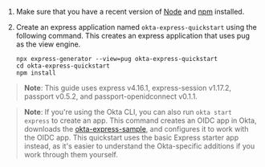 
1. Make sure that you have a recent version of [Node](https://nodejs.org/en/) and [npm](https://www.npmjs.com/) installed.

1. Create an express application named `okta-express-quickstart` using the following command. This creates an express application that uses pug as the view engine.

   ```shell
   npx express-generator --view=pug okta-express-quickstart
   cd okta-express-quickstart
   npm install
   ```

> **Note**: This guide uses express v4.16.1, express-session v1.17.2, passport v0.5.2, and passport-openidconnect v0.1.1.

> **Note**: If you're using the Okta CLI, you can also run `okta start express` to create an app. This command creates an OIDC app in Okta, downloads the [okta-express-sample](https://github.com/okta-samples/okta-express-sample), and configures it to work with the OIDC app. This quickstart uses the basic Express starter app instead, as it's easier to understand the Okta-specific additions if you work through them yourself.
